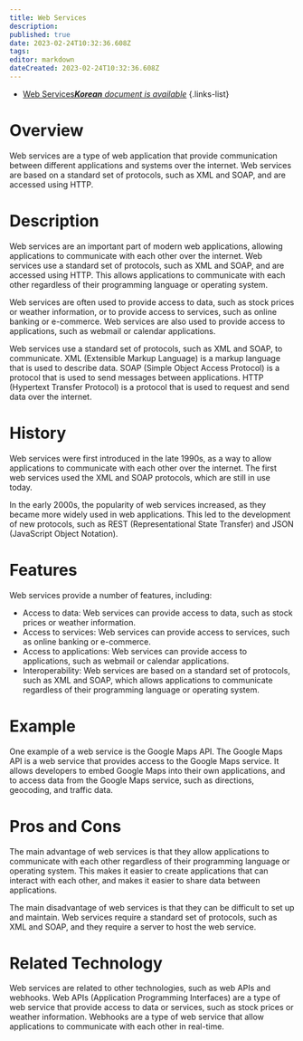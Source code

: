 ```yaml
---
title: Web Services
description: 
published: true
date: 2023-02-24T10:32:36.608Z
tags: 
editor: markdown
dateCreated: 2023-02-24T10:32:36.608Z
---
```


- [Web Services***Korean** document is available*](/ko/Knowledge-base/Dictionary/web-services)
{.links-list}


# Overview
Web services are a type of web application that provide communication between different applications and systems over the internet. Web services are based on a standard set of protocols, such as XML and SOAP, and are accessed using HTTP.

# Description
Web services are an important part of modern web applications, allowing applications to communicate with each other over the internet. Web services use a standard set of protocols, such as XML and SOAP, and are accessed using HTTP. This allows applications to communicate with each other regardless of their programming language or operating system.

Web services are often used to provide access to data, such as stock prices or weather information, or to provide access to services, such as online banking or e-commerce. Web services are also used to provide access to applications, such as webmail or calendar applications.

Web services use a standard set of protocols, such as XML and SOAP, to communicate. XML (Extensible Markup Language) is a markup language that is used to describe data. SOAP (Simple Object Access Protocol) is a protocol that is used to send messages between applications. HTTP (Hypertext Transfer Protocol) is a protocol that is used to request and send data over the internet.

# History
Web services were first introduced in the late 1990s, as a way to allow applications to communicate with each other over the internet. The first web services used the XML and SOAP protocols, which are still in use today.

In the early 2000s, the popularity of web services increased, as they became more widely used in web applications. This led to the development of new protocols, such as REST (Representational State Transfer) and JSON (JavaScript Object Notation).

# Features
Web services provide a number of features, including:

- Access to data: Web services can provide access to data, such as stock prices or weather information.
- Access to services: Web services can provide access to services, such as online banking or e-commerce.
- Access to applications: Web services can provide access to applications, such as webmail or calendar applications.
- Interoperability: Web services are based on a standard set of protocols, such as XML and SOAP, which allows applications to communicate regardless of their programming language or operating system.

# Example
One example of a web service is the Google Maps API. The Google Maps API is a web service that provides access to the Google Maps service. It allows developers to embed Google Maps into their own applications, and to access data from the Google Maps service, such as directions, geocoding, and traffic data.

# Pros and Cons
The main advantage of web services is that they allow applications to communicate with each other regardless of their programming language or operating system. This makes it easier to create applications that can interact with each other, and makes it easier to share data between applications.

The main disadvantage of web services is that they can be difficult to set up and maintain. Web services require a standard set of protocols, such as XML and SOAP, and they require a server to host the web service.

# Related Technology
Web services are related to other technologies, such as web APIs and webhooks. Web APIs (Application Programming Interfaces) are a type of web service that provide access to data or services, such as stock prices or weather information. Webhooks are a type of web service that allow applications to communicate with each other in real-time.